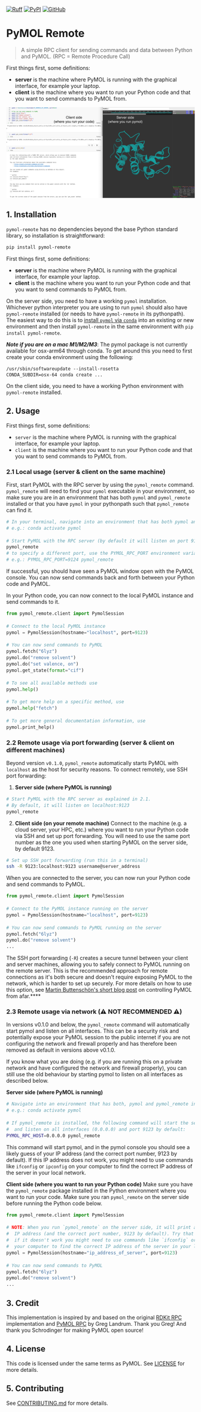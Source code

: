 [![Ruff](https://img.shields.io/endpoint?url=https://raw.githubusercontent.com/astral-sh/ruff/main/assets/badge/v2.json)](https://github.com/astral-sh/ruff)
[![PyPI](https://img.shields.io/pypi/v/pymol-remote?color=blue)](https://pypi.org/project/pymol-remote/)
[![GitHub](https://img.shields.io/badge/github-gray?link=https%3A%2F%2Fgithub.com%2FCroydon-Brixton%2Fpymol-remote)](https://github.com/Croydon-Brixton/pymol-remote)

# PyMOL Remote
> A simple RPC client for sending commands and data between Python and PyMOL.
(RPC = Remote Procedure Call)

First things first, some definitions:
- **server** is the machine where PyMOL is running with the graphical interface, for example your laptop.
- **client** is the machine where you want to run your Python code and that you want to send commands to PyMOL from.

![Screenshot of pymol with pymol-remote](./assets/screenshot.png)

## 1. Installation
`pymol-remote` has no dependencies beyond the base Python standard library, so installation is straightforward:
```bash
pip install pymol-remote
```

First things first, some definitions:
- **server** is the machine where PyMOL is running with the graphical interface, for example your laptop.
- **client** is the machine where you want to run your Python code and that you want to send commands to PyMOL from.

On the server side, you need to have a working `pymol` installation. Whichever python interpreter you are using to run `pymol` should also have `pymol-remote` installed (or needs to have `pymol-remote` in its pythonpath). The easiest way to do this is to [install `pymol` via `conda`](https://pymol.org/conda/) into an existing or new environment and then install `pymol-remote` in the same environment with `pip install pymol-remote`.

***Note if you are on a mac M1/M2/M3***: The pymol package is not currently available for osx-arm64 through conda. To get around this you need to first create your conda environment using the following:

```
/usr/sbin/softwareupdate --install-rosetta
CONDA_SUBDIR=osx-64 conda create ...
```

On the client side, you need to have a working Python environment with `pymol-remote` installed.

## 2. Usage
First things first, some definitions:
- `server` is the machine where PyMOL is running with the graphical interface, for example your laptop.
- `client` is the machine where you want to run your Python code and that you want to send commands to PyMOL from.

### 2.1 Local usage (server & client on the same machine)
First, start PyMOL with the RPC server by using the `pymol_remote` command. `pymol_remote` will need to find your `pymol` executable in your environment, so make sure you are in an environment that has both `pymol` and `pymol_remote` installed or that you have `pymol` in your pythonpath such that `pymol_remote` can find it.
```bash
# In your terminal, navigate into an environment that has both pymol and pymol_remote installed
# e.g.: conda activate pymol

# Start PyMOL with the RPC server (by default it will listen on port 9123)
pymol_remote
# to specify a different port, use the PYMOL_RPC_PORT environment variable:
# e.g.: PYMOL_RPC_PORT=9124 pymol_remote
```

If successful, you should have seen a PyMOL window open with the PyMOL console.
You can now send commands back and forth between your Python code and PyMOL.

In your Python code, you can now connect to the local PyMOL instance and send commands to it.
```python
from pymol_remote.client import PymolSession

# Connect to the local PyMOL instance
pymol = PymolSession(hostname="localhost", port=9123)

# You can now send commands to PyMOL
pymol.fetch("6lyz")
pymol.do("remove solvent")
pymol.do("set valence, on")
pymol.get_state(format="cif")

# To see all available methods use
pymol.help()

# To get more help on a specific method, use
pymol.help("fetch")

# To get more general documentation information, use
pymol.print_help()
```

### 2.2 Remote usage via port forwarding (server & client on different machines)
Beyond version `v0.1.0`, `pymol_remote` automatically starts PyMOL with `localhost` as the host for security reasons.
To connect remotely, use SSH port forwarding:

1. **Server side (where PyMOL is running)**
```bash
# Start PyMOL with the RPC server as explained in 2.1.
# By default, it will listen on localhost:9123
pymol_remote
```

2. **Client side (on your remote machine)**
Connect to the machine (e.g. a cloud server, your HPC, etc.) where you want to run your Python code via SSH and set up port forwarding.
You will need to use the same port number as the one you used when starting PyMOL on the server side, by default 9123.
```bash
# Set up SSH port forwarding (run this in a terminal)
ssh -R 9123:localhost:9123 username@server_address
```

When you are connected to the server, you can now run your Python code and send commands to PyMOL.
```python
from pymol_remote.client import PymolSession

# Connect to the PyMOL instance running on the server
pymol = PymolSession(hostname="localhost", port=9123)

# You can now send commands to PyMOL running on the server
pymol.fetch("6lyz")
pymol.do("remove solvent")
...
```

The SSH port forwarding (`-R`) creates a secure tunnel between your client and server machines, allowing you to safely connect to PyMOL running on the remote server. This is the recommended approach for remote connections as it's both secure and doesn't require exposing PyMOL to the network, which is harder to set up securely.
For more details on how to use this option, see [Martin Buttenschön's short blog post](https://www.blopig.com/blog/2024/11/controlling-pymol-from-afar/) on controlling PyMOL from afar.****

### 2.3 Remote usage via network (⚠️ NOT RECOMMENDED ⚠️)
In versions v0.1.0 and below, the `pymol_remote` command will automatically start pymol and listen on all interfaces. This can be a security risk and potentially expose your PyMOL session to the public internet if you are not configuring the network and firewall properly and has therefore been removed as default in versions above v0.1.0.

If you know what you are doing (e.g. if you are running this on a private network and have configured the network and firewall properly), you can still use the old behaviour by starting pymol to listen on all interfaces as described below.

**Server side (where PyMOL is running)**
```bash
# Navigate into an environment that has both, pymol and pymol_remote installed
# e.g.: conda activate pymol

# If pymol_remote is installed, the following command will start the server
#  and listen on all interfaces (0.0.0.0) and port 9123 by default:
PYMOL_RPC_HOST=0.0.0.0 pymol_remote
```
This command will start pymol, and in the pymol console you should see a likely guess of your IP address (and the correct port number, 9123 by default).
If this IP address does not work, you might need to use commands like `ifconfig` or `ipconfig` on your computer to find the correct IP address of the server in your local network.

**Client side (where you want to run your Python code)**
Make sure you have the `pymol_remote` package installed in the Python environment where you want to run your code.
Make sure you ran `pymol_remote` on the server side before running the Python code below.

```python
from pymol_remote.client import PymolSession

# NOTE: When you run `pymol_remote` on the server side, it will print a likely guess of your 
#  IP address (and the correct port number, 9123 by default). Try that IP address first,
#  if it doesn't work you might need to use commands like `ifconfig` or `ipconfig` on
#  your computer to find the correct IP address of the server in your local network.
pymol = PymolSession(hostname="ip_address_of_server", port=9123)
 
# You can now send commands to PyMOL
pymol.fetch("6lyz")
pymol.do("remove solvent")
...
```

## 3. Credit
This implementation is inspired by and based on the original [RDKit RPC](https://github.com/rdkit/rdkit/blob/master/rdkit/python/rdkit/Chem/PyMol.py) implementation and [PyMOL RPC](https://github.com/schrodinger/pymol-open-source/blob/9d3061ca58d8b69d7dad74a68fc13fe81af0ff8e/modules/pymol/rpc.py) by Greg Landrum. Thank you Greg! And thank you Schrodinger for making PyMOL open source!

## 4. License
This code is licensed under the same terms as PyMOL. See [LICENSE](./LICENSE) for more details.


## 5. Contributing
See [CONTRIBUTING.md](./CONTRIBUTING.md) for more details.
